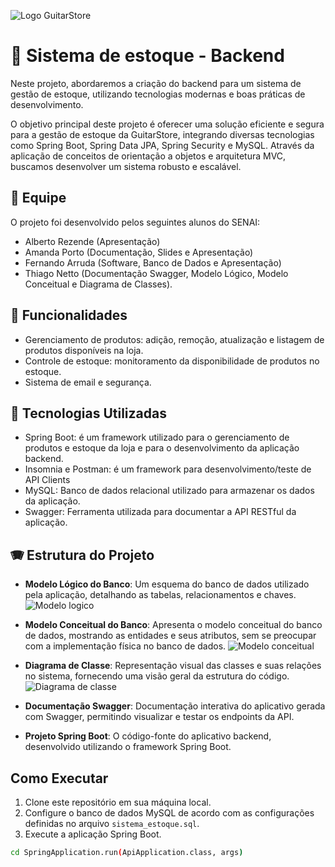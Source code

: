 ![Logo GuitarStore](https://i.ibb.co/Mhdwxv7/guitarstore-Logo-removebg-preview.png)

# 🎼 Sistema de estoque - Backend

Neste projeto, abordaremos a criação do backend para um sistema de gestão de estoque, utilizando tecnologias modernas e boas práticas de desenvolvimento.

O objetivo principal deste projeto é oferecer uma solução eficiente e segura para a gestão de estoque da GuitarStore, integrando diversas tecnologias como Spring Boot, Spring Data JPA, Spring Security e MySQL. Através da aplicação de conceitos de orientação a objetos e arquitetura MVC, buscamos desenvolver um sistema robusto e escalável.


## 🎸 Equipe

O projeto foi desenvolvido pelos seguintes alunos do SENAI:
- Alberto Rezende (Apresentação)
- Amanda Porto (Documentação, Slides e Apresentação)
- Fernando Arruda (Software, Banco de Dados e Apresentação)
- Thiago Netto (Documentação Swagger, Modelo Lógico, Modelo Conceitual e Diagrama de Classes).

## 🥁 Funcionalidades

- Gerenciamento de produtos: adição, remoção, atualização e listagem de produtos disponíveis na loja.
- Controle de estoque: monitoramento da disponibilidade de produtos no estoque.
- Sistema de email e segurança.



## 🎻 Tecnologias Utilizadas

- Spring Boot: é um framework utilizado para o gerenciamento de produtos e estoque da loja e para o desenvolvimento da aplicação backend.
- Insomnia e Postman: é um framework para desenvolvimento/teste de API Clients
- MySQL: Banco de dados relacional utilizado para armazenar os dados da aplicação.
- Swagger: Ferramenta utilizada para documentar a API RESTful da aplicação.

## 🪗 Estrutura do Projeto

- **Modelo Lógico do Banco**: Um esquema do banco de dados utilizado pela aplicação, detalhando as tabelas, relacionamentos e chaves.
![Modelo logico](https://i.ibb.co/SRSpxsq/image-removebg-preview-23.png)

- **Modelo Conceitual do Banco**: Apresenta o modelo conceitual do banco de dados, mostrando as entidades e seus atributos, sem se preocupar com a implementação física no banco de dados.
![Modelo conceitual](https://i.ibb.co/ZG7kGZ0/image-removebg-preview-22.png)

- **Diagrama de Classe**: Representação visual das classes e suas relações no sistema, fornecendo uma visão geral da estrutura do código.
![Diagrama de classe](https://i.ibb.co/M9ZrNYH/image-removebg-preview-24.png)


- **Documentação Swagger**: Documentação interativa do aplicativo gerada com Swagger, permitindo visualizar e testar os endpoints da API.

- **Projeto Spring Boot**: O código-fonte do aplicativo backend, desenvolvido utilizando o framework Spring Boot.



## Como Executar

1. Clone este repositório em sua máquina local.
2. Configure o banco de dados MySQL de acordo com as configurações definidas no arquivo `sistema_estoque.sql`.
3. Execute a aplicação Spring Boot.

```bash
cd SpringApplication.run(ApiApplication.class, args)
